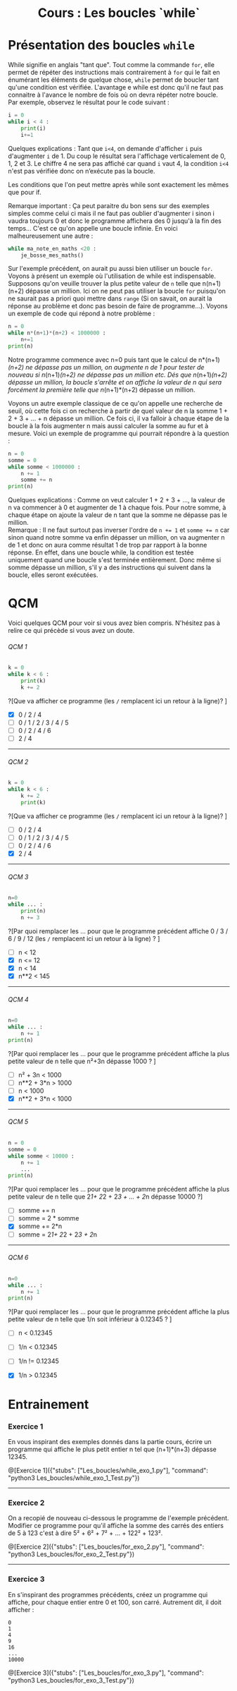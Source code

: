 <h1> <center>Cours : Les boucles `while`</center></h1>

# Présentation des boucles `while`

While signifie en anglais "tant que". Tout comme la commande `for`, elle permet de répéter des instructions mais contrairement à `for` qui le fait en énumérant les éléments de quelque chose, `while` permet de boucler tant qu'une condition est vérifiée. L'avantage e while est donc qu'il ne faut pas connaitre à l'avance le nombre de fois où on devra répéter notre boucle.  
Par exemple, observez le résultat pour le code suivant :
```python runnable
i = 0
while i < 4 :
    print(i)
    i+=1
```
Quelques explications : 
Tant que `i<4`, on demande d'afficher `i` puis d'augmenter `i` de 1. Du coup le résultat sera l'affichage verticalement de 0, 1, 2 et 3. Le chiffre 4 ne sera pas affiché car quand `i` vaut 4, la condition `i<4` n'est pas vérifiée donc on n’exécute pas la boucle. 

Les conditions que l'on peut mettre après while sont exactement les mêmes que pour if. 

Remarque important : Ça peut paraitre du bon sens sur des exemples simples comme celui ci mais il ne faut pas oublier d'augmenter i sinon i vaudra toujours 0 et donc le programme affichera des 0 jusqu'à la fin des temps... C'est ce qu'on appelle une boucle infinie. En voici malheureusement une autre :
```python
while ma_note_en_maths <20 :
    je_bosse_mes_maths()
```

Sur l'exemple précédent, on aurait pu aussi bien utiliser un boucle `for`. Voyons à présent un exemple où l'utilisation de while est indispensable.   
Supposons qu'on veuille trouver la plus petite valeur de `n` telle que n(n+1)(n+2)  dépasse un million. Ici on ne peut pas utiliser la boucle `for` puisqu'on ne saurait pas a priori quoi mettre dans `range` (Si on savait, on aurait la réponse au problème et donc pas besoin de faire de programme...). 
Voyons un exemple de code qui répond à notre problème :
```python runnable
n = 0
while n*(n+1)*(n+2) < 1000000 :
    n+=1
print(n)
```
Notre programme commence avec n=0 puis tant que le calcul de n*(n+1)*(n+2) ne dépasse pas un million, on augmente n de 1 pour tester de nouveau si n*(n+1)*(n+2) ne dépasse pas un million etc. Dés que n*(n+1)*(n+2) dépasse un million, la boucle s'arrête et on affiche la valeur de n qui sera forcément la première telle que n*(n+1)*(n+2) dépasse un million.

Voyons un autre exemple classique de ce qu'on appelle une recherche de seuil, où cette fois ci on recherche à partir de quel valeur de n la somme 1 + 2 + 3 + ... + n dépasse un million. Ce fois ci, il va falloir à chaque étape de la boucle à la fois augmenter n mais aussi calculer la somme au fur et à mesure. Voici un exemple de programme qui pourrait répondre à la question :
```python runnable
n = 0
somme = 0
while somme < 1000000 :
    n += 1
    somme += n 
print(n)
```
Quelques explications : Comme on veut calculer 1 + 2 + 3 + ..., la valeur de n va commencer à 0 et augmenter de 1 à chaque fois. Pour notre somme, à chaque étape on ajoute la valeur de n tant que la somme ne dépasse pas le million.  
Remarque : Il ne faut surtout pas inverser l'ordre de `n += 1` et `somme += n` car sinon quand notre somme va enfin dépasser un million, on va augmenter n de 1 et donc on aura comme résultat 1 de trop par rapport à la bonne réponse. En effet, dans une boucle while, la condition est testée uniquement quand une boucle s'est terminée entièrement. Donc même si somme dépasse un million, s'il y a des instructions qui suivent dans la boucle, elles seront exécutées. 

# QCM

Voici quelques QCM pour voir si vous avez bien compris. N'hésitez pas à relire ce qui précède si vous avez un doute.

###### QCM 1
```python
k = 0
while k < 6 :
    print(k)
    k += 2
```  
?[Que va afficher ce programme (les `/` remplacent ici un retour à la ligne)? ]
-[x] 0 / 2 / 4 
-[ ] 0 / 1 / 2 / 3 / 4 / 5 
-[ ] 0 / 2 / 4 / 6
-[ ] 2 / 4 

---

###### QCM 2
```python
k = 0
while k < 6 :
    k += 2
    print(k)
```  
?[Que va afficher ce programme (les `/` remplacent ici un retour à la ligne)? ]
-[ ] 0 / 2 / 4 
-[ ] 0 / 1 / 2 / 3 / 4 / 5 
-[ ] 0 / 2 / 4 / 6
-[x] 2 / 4  

---

###### QCM 3
```python
n=0
while ... :
    print(n)
    n += 3
```  
?[Par quoi remplacer les ... pour que le programme précédent affiche 0 / 3 / 6 / 9 / 12 (les `/` remplacent ici un retour à la ligne) ? ]
-[ ] n < 12
-[x] n <= 12
-[x] n < 14
-[x] n**2 < 145

---

###### QCM 4
```python
n=0
while ... :
    n += 1
print(n)
```  
?[Par quoi remplacer les ... pour que le programme précédent affiche la plus petite valeur de n telle que n²+3n dépasse 1000 ? ]
-[ ] n² + 3n < 1000
-[ ] n**2 + 3*n > 1000
-[ ] n < 1000
-[x] n**2 + 3*n < 1000

---

###### QCM 5
```python 
n = 0
somme = 0
while somme < 10000 :
    n += 1
    ... 
print(n)
``` 
?[Par quoi remplacer les ... pour que le programme précédent affiche la plus petite valeur de n telle que 2*1+ 2*2 + 2*3 + ... + 2*n dépasse 10000 ?]
-[ ] somme += n
-[ ] somme = 2 * somme 
-[x] somme += 2*n
-[ ] somme = 2*1+ 2*2 + 2*3 + 2*n

---

###### QCM 6
```python
n=0
while ... :
    n += 1
print(n)
```  
?[Par quoi remplacer les ... pour que le programme précédent affiche la plus petite valeur de n telle que 1/n soit inférieur à 0.12345 ? ]
-[ ] n < 0.12345
-[ ] 1/n < 0.12345
-[ ] 1/n != 0.12345
-[x] 1/n > 0.12345


# Entrainement 

### Exercice 1

En vous inspirant des exemples donnés dans la partie cours, écrire un programme qui affiche le plus petit entier n tel que (n+1)*(n+3) dépasse 12345.

@[Exercice 1]({"stubs": ["Les_boucles/while_exo_1.py"], "command": "python3 Les_boucles/while_exo_1_Test.py"})

---

### Exercice 2

On a recopié de nouveau ci-dessous le programme de l'exemple précédent.
Modifier ce programme pour qu'il affiche la somme des carrés des entiers de 5 à 123 c'est à dire 5² + 6² + 7² + ... + 122² + 123².

@[Exercice 2]({"stubs": ["Les_boucles/for_exo_2.py"], "command": "python3 Les_boucles/for_exo_2_Test.py"})

---

### Exercice 3

En s'inspirant des programmes précédents, créez un programme qui affiche, pour chaque entier entre 0 et 100, son carré. Autrement dit, il doit afficher :

    0  
    1  
    4  
    9  
    16 
    ...
    10000

@[Exercice 3]({"stubs": ["Les_boucles/for_exo_3.py"], "command": "python3 Les_boucles/for_exo_3_Test.py"})
